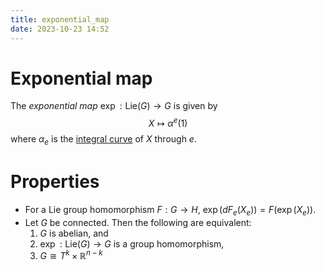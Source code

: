 ```yaml
---
title: exponential_map
date: 2023-10-23 14:52
---
```

# Exponential map
The *exponential map* $\exp:\text{Lie}(G)\to G$ is given by
$$
X\mapsto \alpha^e(1)
$$
where $\alpha_e$ is the [integral curve](flow_of_a_vector_field.md) of $X$
through $e$.

# Properties
- For a Lie group homomorphism $F:G\to H$, $\exp(dF_e(X_e)) = F(\exp(X_e))$.
- Let $G$ be connected. Then the following are equivalent:
  1. $G$ is abelian, and
  2. $\exp : \text{Lie}(G)\to G$ is a group homomorphism,
  3. $G\cong T^k \times \mathbb{R}^{n-k}$

